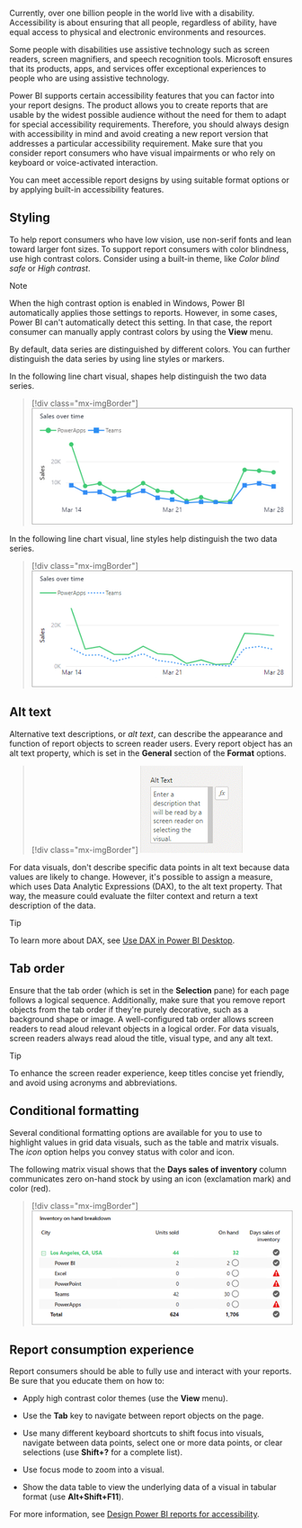 Currently, over one billion people in the world live with a disability. Accessibility is about ensuring that all people, regardless of ability, have equal access to physical and electronic environments and resources.

Some people with disabilities use assistive technology such as screen readers, screen magnifiers, and speech recognition tools. Microsoft ensures that its products, apps, and services offer exceptional experiences to people who are using assistive technology.

Power BI supports certain accessibility features that you can factor into your report designs. The product allows you to create reports that are usable by the widest possible audience without the need for them to adapt for special accessibility requirements. Therefore, you should always design with accessibility in mind and avoid creating a new report version that addresses a particular accessibility requirement. Make sure that you consider report consumers who have visual impairments or who rely on keyboard or voice-activated interaction.

You can meet accessible report designs by using suitable format options or by applying built-in accessibility features.

## Styling

To help report consumers who have low vision, use non-serif fonts and lean toward larger font sizes. To support report consumers with color blindness, use high contrast colors. Consider using a built-in theme, like *Color blind safe* or *High contrast*.

> [!NOTE]
> When the high contrast option is enabled in Windows, Power BI automatically applies those settings to reports. However, in some cases, Power BI can't automatically detect this setting. In that case, the report consumer can manually apply contrast colors by using the **View** menu.

By default, data series are distinguished by different colors. You can further distinguish the data series by using line styles or markers.

In the following line chart visual, shapes help distinguish the two data series.

> [!div class="mx-imgBorder"]
> [![Diagram of a line chart visual with two data series. One series uses a circle marker. The second series uses a square marker.](../media/accessibility-styling-markers.png)](../media/accessibility-styling-markers.png#lightbox)

In the following line chart visual, line styles help distinguish the two data series.

> [!div class="mx-imgBorder"]
> [![Diagram of a line chart visual with two data series. One series uses a solid line. The second series uses a dotted line.](../media/accessibility-styling-line-style.png)](../media/accessibility-styling-line-style.png#lightbox)

## Alt text

Alternative text descriptions, or *alt text*, can describe the appearance and function of report objects to screen reader users. Every report object has an alt text property, which is set in the **General** section of the **Format** options.

> [!div class="mx-imgBorder"]
> [![Screenshot of the Alt Text property in the Format options.](../media/accessibility-alt-text.png)](../media/accessibility-alt-text.png#lightbox)

For data visuals, don't describe specific data points in alt text because data values are likely to change. However, it's possible to assign a measure, which uses Data Analytic Expressions (DAX), to the alt text property. That way, the measure could evaluate the filter context and return a text description of the data.

> [!TIP]
> To learn more about DAX, see [Use DAX in Power BI Desktop](/learn/paths/dax-power-bi/?azure-portal=true).

## Tab order

Ensure that the tab order (which is set in the **Selection** pane) for each page follows a logical sequence. Additionally, make sure that you remove report objects from the tab order if they're purely decorative, such as a background shape or image. A well-configured tab order allows screen readers to read aloud relevant objects in a logical order. For data visuals, screen readers always read aloud the title, visual type, and any alt text.

> [!TIP]
> To enhance the screen reader experience, keep titles concise yet friendly, and avoid using acronyms and abbreviations.

## Conditional formatting

Several conditional formatting options are available for you to use to highlight values in grid data visuals, such as the table and matrix visuals. The *icon* option helps you convey status with color and icon.

The following matrix visual shows that the **Days sales of inventory** column communicates zero on-hand stock by using an icon (exclamation mark) and color (red).

> [!div class="mx-imgBorder"]
> [![Screenshot of a matrix visual with conditional formatting as described in the previous section.](../media/accessibility-conditional-formatting-icon.png)](../media/accessibility-conditional-formatting-icon.png#lightbox)

## Report consumption experience

Report consumers should be able to fully use and interact with your reports. Be sure that you educate them on how to:

-   Apply high contrast color themes (use the **View** menu).

-   Use the **Tab** key to navigate between report objects on the page.

-   Use many different keyboard shortcuts to shift focus into visuals, navigate between data points, select one or more data points, or clear selections (use **Shift+?** for a complete list).

-   Use focus mode to zoom into a visual.

-   Show the data table to view the underlying data of a visual in tabular format (use **Alt+Shift+F11**).

For more information, see [Design Power BI reports for accessibility](/power-bi/create-reports/desktop-accessibility-creating-reports/?azure-portal=true).
